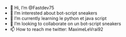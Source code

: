 - 👋 Hi, I’m @Fastdev75
- 👀 I’m interested about bot-script  sneakers
- 🌱 I’m currently learning  le python et java script
- 💞️ I’m looking to collaborate on  un bot-script sneakers
- 📫 How to reach me  twitter: MaximeLeVrai92

<!---
Flo0Zz92/Flo0Zz92 is a ✨ special ✨ repository because its `README.md` (this file) appears on your GitHub profile.
You can click the Preview link to take a look at your changes.
--->
